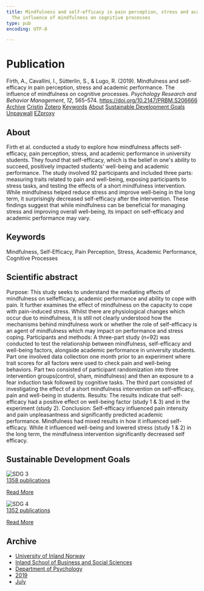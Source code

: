```yaml
---
title: Mindfulness and self-efficacy in pain perception, stress and academic performance.
  The influence of mindfulness on cognitive processes
type: pub
encoding: UTF-8

---
```

<h1>Publication</h1>
<article id="csl-bib-container-WUSAFVSK" class="csl-bib-container">
  <div class="csl-bib-body"> <div class="csl-entry">Firth, A., Cavallini, I., Sütterlin, S., &#38; Lugo, R. (2019). Mindfulness and self-efficacy in pain perception, stress and academic performance. The influence of mindfulness on cognitive processes. <i>Psychology Research and Behavior Management</i>, <i>12</i>, 565–574. <a href="https://doi.org/10.2147/PRBM.S206666">https://doi.org/10.2147/PRBM.S206666</a></div> </div>
  <div class="csl-bib-buttons">
    <a href="#taxonomy-article-WUSAFVSK" alt="archive" class="csl-bib-button">Archive</a>
    <a href="https://app.cristin.no/results/show.jsf?id=1712402" alt="Cristin" class="csl-bib-button">Cristin</a>
    <a href="http://zotero.org/groups/5881554/items/WUSAFVSK" alt="Zotero" class="csl-bib-button">Zotero</a>
    <a href="#keywords-article-WUSAFVSK" alt="keywords" class="csl-bib-button">Keywords</a>
    <a href="#about-article-WUSAFVSK" alt="about_pub" class="csl-bib-button">About</a>
    <a href="#sdg-article-WUSAFVSK" alt="sdg" class="csl-bib-button">Sustainable Development Goals</a>
    <a href="https://www.dovepress.com/getfile.php?fileID=51526" alt="Unpaywall" class="csl-bib-button">Unpaywall</a>
    <a href="https://www.dovepress.com/getfile.php?fileID=51526" alt="EZproxy" class="csl-bib-button">EZproxy</a>
  </div>
  <div id="csl-bib-meta-container-WUSAFVSK"></div>
</article>
<div id="csl-bib-meta-WUSAFVSK" class="csl-bib-meta">
  <article id="about-article-WUSAFVSK" class="about_pub-article">
    <h1>About</h1>
    Firth et al. conducted a study to explore how mindfulness affects self-efficacy, pain perception, stress, and academic performance in university students. They found that self-efficacy, which is the belief in one's ability to succeed, positively impacted students' well-being and academic performance. The study involved 92 participants and included three parts: measuring traits related to pain and well-being, exposing participants to stress tasks, and testing the effects of a short mindfulness intervention. While mindfulness helped reduce stress and improve well-being in the long term, it surprisingly decreased self-efficacy after the intervention. These findings suggest that while mindfulness can be beneficial for managing stress and improving overall well-being, its impact on self-efficacy and academic performance may vary.
  </article>
  <article id="keywords-article-WUSAFVSK" class="keywords-article">
    <h1>Keywords</h1>
    Mindfulness, Self-Efficacy, Pain Perception, Stress, Academic Performance, Cognitive Processes
  </article>
  <article id="abstract-article-WUSAFVSK" class="abstract-article">
    <h1>Scientific abstract</h1>
    Purpose: This study seeks to understand the mediating effects of mindfulness on selfefficacy, academic performance and ability to cope with pain. It further examines the effect of mindfulness on the capacity to cope with pain-induced stress. Whilst there are physiological changes which occur due to mindfulness, it is still not clearly understood how the mechanisms behind mindfulness work or whether the role of self-efficacy is an agent of mindfulness which may impact on performance and stress coping. 
Participants and methods: A three-part study (n=92) was conducted to test the relationship between mindfulness, self-efficacy and well-being factors, alongside academic performance in university students. Part one involved data collection one month prior to an experiment where trait scores for all factors were used to check pain and well-being behaviors. Part two consisted of participant randomization into three intervention groups(control, sham, mindfulness) and then an exposure to a fear induction task followed by cognitive tasks. The third part consisted of investigating the effect of a short mindfulness intervention on self-efficacy, pain and well-being in students. 
Results: The results indicate that self-efficacy had a positive effect on well-being factor (study 1 & 3) and in the experiment (study 2). 
Conclusion: Self-efficacy influenced pain intensity and pain unpleasantness and significantly predicted academic performance. Mindfulness had mixed results in how it influenced self-efficacy. While it influenced well-being and lowered stress (study 1 & 2) in the long term, the mindfulness intervention significantly decreased self efficacy.
  </article>
  <article id="sdg-article-WUSAFVSK" class="sdg-article">
    <h1>Sustainable Development Goals</h1>
    <div class="sdg-container"><div id="sdg3" class="sdg">
        <img src="{{< params subfolder >}}images/sdg/sdg03_en.png" class="image" alt="SDG 3">
        <div class="sdg-overlay">
          <a href="/en/archive/?key=?sdg=3#archive" class="sdg-publication-count"><span>1358</span> publications</a>
          <p><a href="https://sdgs.un.org/goals/goal3" class="sdg-read-more">Read More</a></p>
        </div>
      </div> <div id="sdg4" class="sdg">
        <img src="{{< params subfolder >}}images/sdg/sdg04_en.png" class="image" alt="SDG 4">
        <div class="sdg-overlay">
          <a href="/en/archive/?key=?sdg=4#archive" class="sdg-publication-count"><span>1352</span> publications</a>
          <p><a href="https://sdgs.un.org/goals/goal4" class="sdg-read-more">Read More</a></p>
        </div>
      </div></div>
  </article>
  <article id="taxonomy-article-WUSAFVSK" class="taxonomy-article">
    <h1>Archive</h1>
    <ul>
      <li>
        <a href="/en/archive/?key=3DCRN523">University of Inland Norway</a>
      </li>
      <li>
        <a href="/en/archive/?key=DU8Q9LN9">Inland School of Business and Social Sciences</a>
      </li>
      <li>
        <a href="/en/archive/?key=KTD9NXA8">Department of Psychology</a>
      </li>
      <li>
        <a href="/en/archive/?key=37B43Z6Y">2019</a>
      </li>
      <li>
        <a href="/en/archive/?key=CSRDWFQV">July</a>
      </li>
    </ul>
  </article>
</div>

